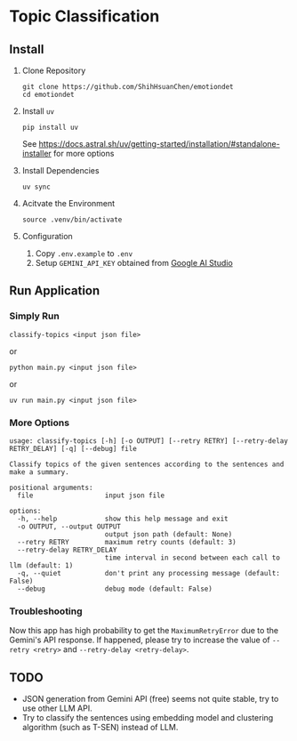 # Topic Classification

## Install

1. Clone Repository
   
   ```
   git clone https://github.com/ShihHsuanChen/emotiondet
   cd emotiondet 
   ```

2. Install `uv`

   ```
   pip install uv
   ```

   See https://docs.astral.sh/uv/getting-started/installation/#standalone-installer for more options

3. Install Dependencies

   ```
   uv sync
   ```

4. Acitvate the Environment
   
   ```
   source .venv/bin/activate
   ```

5. Configuration

   1. Copy `.env.example` to `.env`
   2. Setup `GEMINI_API_KEY` obtained from [Google AI Studio](https://aistudio.google.com/apikey)
   

## Run Application

### Simply Run

```
classify-topics <input json file>
```

or 

```
python main.py <input json file>
```

or 

```
uv run main.py <input json file>
```

### More Options

```
usage: classify-topics [-h] [-o OUTPUT] [--retry RETRY] [--retry-delay RETRY_DELAY] [-q] [--debug] file

Classify topics of the given sentences according to the sentences and make a summary.

positional arguments:
  file                  input json file

options:
  -h, --help            show this help message and exit
  -o OUTPUT, --output OUTPUT
                        output json path (default: None)
  --retry RETRY         maximum retry counts (default: 3)
  --retry-delay RETRY_DELAY
                        time interval in second between each call to llm (default: 1)
  -q, --quiet           don't print any processing message (default: False)
  --debug               debug mode (default: False)
```

### Troubleshooting

Now this app has high probability to get the `MaximumRetryError` due to the Gemini's API response.
If happened, please try to increase the value of `--retry <retry>` and `--retry-delay <retry-delay>`.


## TODO

- JSON generation from Gemini API (free) seems not quite stable, try to use other LLM API.
- Try to classify the sentences using embedding model and clustering algorithm (such as T-SEN) instead of LLM.
